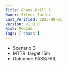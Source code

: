 ```yaml
---
Title: Chaos Drill 3
Owner: Silver Surfer
Last_Verified: 2025-09-01
Version: v1.0.0
Risk: Medium
Tags: ['chaos']
---
```

- Scenario 3
- MTTR: target 15m
- Outcome: PASS/FAIL
